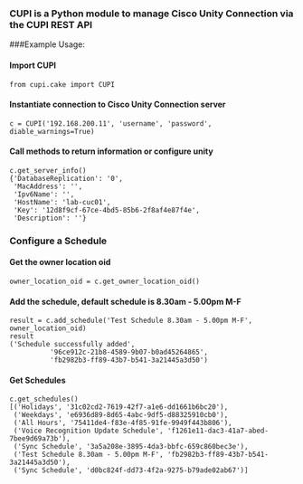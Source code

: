 ### CUPI is a Python module to manage Cisco Unity Connection via the CUPI REST API

###Example Usage:
#### Import CUPI
`from cupi.cake import CUPI`

#### Instantiate connection to Cisco Unity Connection server
`c = CUPI('192.168.200.11', 'username', 'password', diable_warnings=True)`

#### Call methods to return information or configure unity
```
c.get_server_info()
{'DatabaseReplication': '0',
 'MacAddress': '',
 'Ipv6Name': '',
 'HostName': 'lab-cuc01',
 'Key': '12d8f9cf-67ce-4bd5-85b6-2f8af4e87f4e',
 'Description': ''}
```

### Configure a Schedule
#### Get the owner location oid
`owner_location_oid = c.get_owner_location_oid()`

#### Add the schedule, default schedule is 8.30am - 5.00pm M-F
```
result = c.add_schedule('Test Schedule 8.30am - 5.00pm M-F', owner_location_oid)
result
('Schedule successfully added',
          '96ce912c-21b8-4589-9b07-b0ad45264865',
          'fb2982b3-ff89-43b7-b541-3a21445a3d50')
```

#### Get Schedules
```
c.get_schedules()
[('Holidays', '31c02cd2-7619-42f7-a1e6-dd1661b6bc20'),
 ('Weekdays', 'e6936d89-8d65-4abc-9df5-d88325910cb0'),
 ('All Hours', '75411de4-f83e-4f85-91fe-9949f443b806'),
 ('Voice Recognition Update Schedule', 'f1261e11-dac3-41a7-abed-7bee9d69a73b'),
 ('Sync Schedule', '3a5a208e-3895-4da3-bbfc-659c860bec3e'),
 ('Test Schedule 8.30am - 5.00pm M-F', 'fb2982b3-ff89-43b7-b541-3a21445a3d50'),
 ('Sync Schedule', 'd0bc824f-dd73-4f2a-9275-b79ade02ab67')]
```
